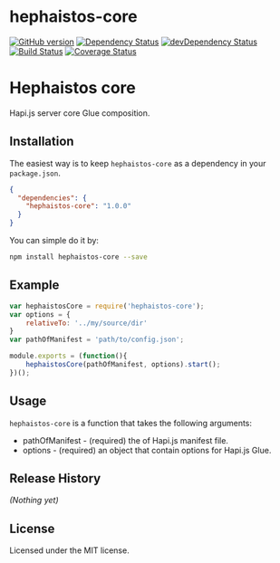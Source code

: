 # hephaistos-core

[![GitHub version][hephaistos-core-fury-image]][hephaistos-core-fury-url]
[![Dependency Status][hephaistos-core-dependencies-image]][hephaistos-core-dependencies-url]
[![devDependency Status][hephaistos-core-devdependencies-image]][hephaistos-core-devdependencies-url]
[![Build Status][hephaistos-core-travis-image]][hephaistos-core-travis-url]
[![Coverage Status][hephaistos-core-coverage-image]][hephaistos-core-coverage-url]

# Hephaistos core
Hapi.js server core Glue composition.

## Installation

The easiest way is to keep `hephaistos-core` as a dependency in your `package.json`.
```json
{
  "dependencies": {
    "hephaistos-core": "1.0.0"
  }
}
```

You can simple do it by:
```bash
npm install hephaistos-core --save
```

## Example
```javascript
var hephaistosCore = require('hephaistos-core');
var options = {
    relativeTo: '../my/source/dir'
}
var pathOfManifest = 'path/to/config.json';

module.exports = (function(){
    hephaistosCore(pathOfManifest, options).start();
})();
```

## Usage
`hephaistos-core` is a function that takes the following arguments:

* pathOfManifest - (required) the of Hapi.js manifest file.
* options - (required) an object that contain options for Hapi.js Glue.


## Release History

_(Nothing yet)_


## License

Licensed under the MIT license.

[hephaistos-core-fury-image]: https://badge.fury.io/js/hephaistos-core.svg
[hephaistos-core-fury-url]: https://badge.fury.io/js/hephaistos-core
[hephaistos-core-dependencies-image]: https://david-dm.org/patiernom/hephaistos-core.svg
[hephaistos-core-dependencies-url]: https://david-dm.org/patiernom/hephaistos-core
[hephaistos-core-devdependencies-image]: https://david-dm.org/patiernom/hephaistos-core/dev-status.svg
[hephaistos-core-devdependencies-url]: https://david-dm.org/patiernom/hephaistos-core#info=devDependencies
[hephaistos-core-peerdependencies-image]: https://david-dm.org/patiernom/hephaistos-core/peer-status.svg
[hephaistos-core-peerdependencies-url]: https://david-dm.org/patiernom/hephaistos-core#info=peerDependencies
[hephaistos-core-travis-image]: https://travis-ci.org/patiernom/hephaistos-core.svg?branch=master
[hephaistos-core-travis-url]: https://travis-ci.org/patiernom/hephaistos-core
[hephaistos-core-coverage-image]: https://coveralls.io/repos/github/patiernom/hephaistos-core/badge.svg?branch=master
[hephaistos-core-coverage-url]: https://coveralls.io/github/patiernom/hephaistos-core?branch=master